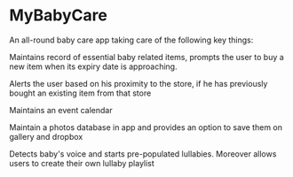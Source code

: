 # MyBabyCare
An all-round baby care app taking care of the following key things:

Maintains record of essential baby related items, prompts the user to buy a new item when its expiry date is approaching.

Alerts the user based on his proximity to the store, if he has previously bought an existing item from that store

Maintains an event calendar

Maintain a photos database in app and provides an option to save them on gallery and dropbox

Detects baby's voice and starts pre-populated lullabies. Moreover allows users to create their own lullaby playlist

